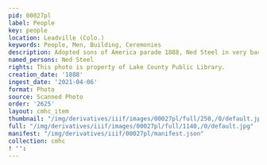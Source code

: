 ```yaml
---
pid: 00027pl
label: People
key: people
location: Leadville (Colo.)
keywords: People, Men, Building, Ceremonies
description: Adopted sons of America parade 1888, Ned Steel in very back
named_persons: Ned Steel
rights: This photo is property of Lake County Public Library.
creation_date: '1888'
ingest_date: '2021-04-06'
format: Photo
source: Scanned Photo
order: '2625'
layout: cmhc_item
thumbnail: "/img/derivatives/iiif/images/00027pl/full/250,/0/default.jpg"
full: "/img/derivatives/iiif/images/00027pl/full/1140,/0/default.jpg"
manifest: "/img/derivatives/iiif/00027pl/manifest.json"
collection: cmhc
! '': 
---
```

